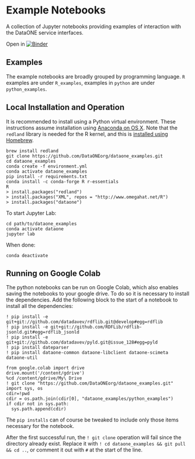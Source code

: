 # Example Notebooks

A collection of Jupyter notebooks providing examples of interaction with the DataONE service interfaces.

Open in [![Binder](https://mybinder.org/badge_logo.svg)](https://mybinder.org/v2/gh/DataONEorg/dataone_examples/master?filepath=python_examples)

## Examples

The example notebooks are broadly grouped by programming language. `R` examples are under `R_examples`, examples in `python` are under `python_examples`.

## Local Installation and Operation

It is recommended to install using a Python virtual environment. These instructions assume installation using [Anaconda on OS X](https://docs.anaconda.com/anaconda/install/mac-os/). Note that the `redland` library is needed for the R kernel, and this is [installed using Homebrew](https://cran.r-project.org/web/packages/redland/readme/README.html).

```
brew install redland
git clone https://github.com/DataONEorg/dataone_examples.git
cd dataone_examples
conda create -f environment.yml
conda activate dataone_examples
pip install -r requirements.txt
conda install -c conda-forge R r-essentials
R
> install.packages("redland")
> install.packages("XML", repos = "http://www.omegahat.net/R")
> install.packages("dataone")
```

To start Jupyter Lab:
```
cd path/to/dataone_examples
conda activate dataone
jupyter lab
```

When done:
```
conda deactivate
```

## Running on Google Colab

The python notebooks can be run on Google Colab, which also enables saving the notebooks to your google drive. To do so it is necessary to install the dependencies. Add the following block to the start of a notebook to install all the dependencies:

```
! pip install -e git+git://github.com/datadavev/rdflib.git@develop#egg=rdflib
! pip install -e git+git://github.com/RDFLib/rdflib-jsonld.git#egg=rdflib_jsonld
! pip install -e git+git://github.com/datadavev/pyld.git@issue_128#egg=pyld
! pip install dateparser
! pip install dataone-common dataone-libclient dataone-scimeta dataone-util

from google.colab import drive
drive.mount('/content/gdrive')
%cd /content/gdrive/My\ Drive
! git clone "https://github.com/DataONEorg/dataone_examples.git"
import sys, os
cdir=!pwd
cdir = os.path.join(cdir[0], "dataone_examples/python_examples")
if cdir not in sys.path:
  sys.path.append(cdir)
```

The `pip installs` can of course be tweaked to include only those items necessary for the notebook.

After the first successful run, the `! git clone` operation will fail since the directory already exist. Replace it with `! cd dataone_examples && git pull && cd ..`, or comment it out with `#` at the start of the line.


